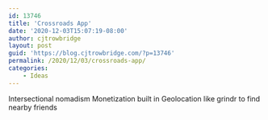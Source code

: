 ```yaml
---
id: 13746
title: 'Crossroads App'
date: '2020-12-03T15:07:19-08:00'
author: cjtrowbridge
layout: post
guid: 'https://blog.cjtrowbridge.com/?p=13746'
permalink: /2020/12/03/crossroads-app/
categories:
    - Ideas
---
```


Intersectional nomadism Monetization built in Geolocation like grindr to find nearby friends